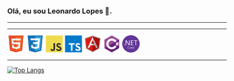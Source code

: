 <!-- Intro -->
### Olá, eu sou Leonardo Lopes 🖖.

<hr>
<!-- Sobre -->


<hr>
<!-- icones -->
<div>
<img src="https://github.com/devicons/devicon/blob/master/icons/html5/html5-original.svg" width="40" height="40" />
<img src="https://github.com/devicons/devicon/blob/master/icons/css3/css3-original.svg" width="40" height="40" />
<img src="https://github.com/devicons/devicon/blob/master/icons/javascript/javascript-original.svg" width="40" height="40" /> 
<img src="https://github.com/devicons/devicon/blob/master/icons/typescript/typescript-original.svg" width="40" height="40" /> 
<img src="https://github.com/devicons/devicon/blob/master/icons/angularjs/angularjs-original.svg" width="40" height="40" /> 
<img src="https://github.com/devicons/devicon/blob/master/icons/csharp/csharp-original.svg" width="40" height="40" />
<img src="https://github.com/devicons/devicon/blob/master/icons/dotnetcore/dotnetcore-original.svg" width="40" height="40" />
</div>

<hr>

<!-- Stats -->
[![Top Langs](https://github-readme-stats.vercel.app/api/top-langs/?username=LeoHLV&theme=radical)](https://github.com/anuraghazra/github-readme-stats)
